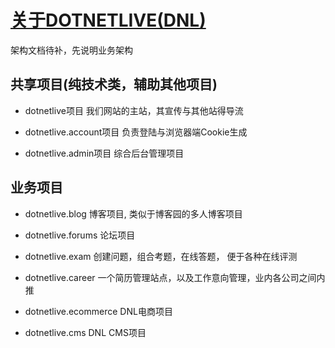# [关于DOTNETLIVE(DNL)](../)

架构文档待补，先说明业务架构

## 共享项目(纯技术类，辅助其他项目)

* dotnetlive项目
我们网站的主站，其宣传与其他站得导流

* dotnetlive.account项目
负责登陆与浏览器端Cookie生成

* dotnetlive.admin项目
综合后台管理项目

## 业务项目

* dotnetlive.blog
博客项目, 类似于博客园的多人博客项目

* dotnetlive.forums
论坛项目

* dotnetlive.exam
创建问题，组合考题，在线答题， 便于各种在线评测

* dotnetlive.career
一个简历管理站点，以及工作意向管理，业内各公司之间内推

* dotnetlive.ecommerce
DNL电商项目

* dotnetlive.cms
DNL CMS项目
